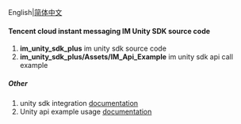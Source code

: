 English|[简体中文](./README_ZH.md)

#### Tencent cloud instant messaging IM Unity SDK source code

1. **im_unity_sdk_plus** im unity sdk source code
1. **im_unity_sdk_plus/Assets/IM_Api_Example** im unity sdk api call example

##### Other

1. unity sdk integration [documentation](https://cloud.tencent.com/document/product/269/54106)
2. Unity api example usage [documentation](https://cloud.tencent.com/document/product/269/75289)

